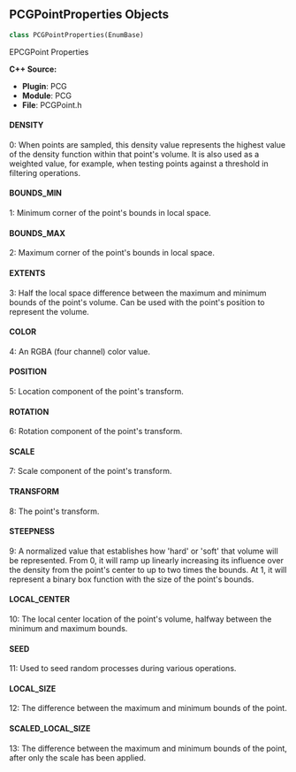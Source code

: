 ## PCGPointProperties Objects

```python
class PCGPointProperties(EnumBase)
```

EPCGPoint Properties

**C++ Source:**

- **Plugin**: PCG
- **Module**: PCG
- **File**: PCGPoint.h

<a id="unreal.PCGPointProperties.DENSITY"></a>

#### DENSITY

0: When points are sampled, this density value represents the highest value of the density function within that point's volume. It is also used as a weighted value, for example, when testing points against a threshold in filtering operations.

<a id="unreal.PCGPointProperties.BOUNDS_MIN"></a>

#### BOUNDS_MIN

1: Minimum corner of the point's bounds in local space.

<a id="unreal.PCGPointProperties.BOUNDS_MAX"></a>

#### BOUNDS_MAX

2: Maximum corner of the point's bounds in local space.

<a id="unreal.PCGPointProperties.EXTENTS"></a>

#### EXTENTS

3: Half the local space difference between the maximum and minimum bounds of the point's volume. Can be used with the point's position to represent the volume.

<a id="unreal.PCGPointProperties.COLOR"></a>

#### COLOR

4: An RGBA (four channel) color value.

<a id="unreal.PCGPointProperties.POSITION"></a>

#### POSITION

5: Location component of the point's transform.

<a id="unreal.PCGPointProperties.ROTATION"></a>

#### ROTATION

6: Rotation component of the point's transform.

<a id="unreal.PCGPointProperties.SCALE"></a>

#### SCALE

7: Scale component of the point's transform.

<a id="unreal.PCGPointProperties.TRANSFORM"></a>

#### TRANSFORM

8: The point's transform.

<a id="unreal.PCGPointProperties.STEEPNESS"></a>

#### STEEPNESS

9: A normalized value that establishes how 'hard' or 'soft' that volume will be represented. From 0, it will ramp up linearly increasing its influence over the density from the point's center to up to two times the bounds. At 1, it will represent a binary box function with the size of the point's bounds.

<a id="unreal.PCGPointProperties.LOCAL_CENTER"></a>

#### LOCAL_CENTER

10: The local center location of the point's volume, halfway between the minimum and maximum bounds.

<a id="unreal.PCGPointProperties.SEED"></a>

#### SEED

11: Used to seed random processes during various operations.

<a id="unreal.PCGPointProperties.LOCAL_SIZE"></a>

#### LOCAL_SIZE

12: The difference between the maximum and minimum bounds of the point.

<a id="unreal.PCGPointProperties.SCALED_LOCAL_SIZE"></a>

#### SCALED_LOCAL_SIZE

13: The difference between the maximum and minimum bounds of the point, after only the scale has been applied.

<a id="unreal.PCGExtraProperties"></a>